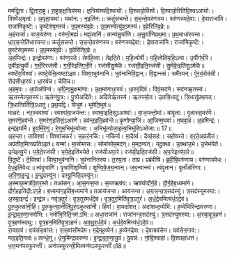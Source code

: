 

  
मम॑द्वि॒ता। द्वि॒तारा॒ष्ट्रं। रा॒ष्ट्रङ्क्ष॒त्रिय॑स्य। क्ष॒त्रिय॑स्यवि॒श्वायो॑:। वि॒श्वायो॒र्विश्वे॑। वि॒श्वायो॒रिति॑वि॒श्वऽआ॑यो:। विश्वे॑अ॒मृता॑:। अ॒मृता॒यथा॑। यथा॑न:। न॒इति॑न:॥ क्रतुं॑सचन्ते। स॒च॒न्ते॒वरु॑णस्य। वरु॑णस्यदे॒वा:। दे॒वाराजा॑मि। राजा॑मिकृ॒ष्टे:। कृ॒ष्टेरु॑प॒मस्य॑। उ॒प॒मस्य॑व॒व्रे:। उ॒प॒मस्येत्यु॑प॒ऽमस्य॑। व॒व्रेरिति॑व॒व्रे:॥  
अ॒हंराजा॑। राजा॒वरु॑ण:। वरु॑णॊ॒मह्यं॑। मह्यं॒तानि॑। तान्य॑सु॒र्या॑णि। अ॒सु॒र्या॑णिप्रथ॒मा। प्र॒थ॒माधा॑रयन्त। धा॒र॒य॒न्तेति॑धारयन्त॥ क्रतुं॑सचन्ते। स॒च॒न्ते॒वरु॑णस्य। वरु॑णस्यदे॒वा:। दे॒वाराजा॑मि। राजा॑मिकृ॒ष्टॆ:। कृ॒ष्टॆरु॑प॒मस्य॑। उ॒प॒मस्य॑व॒व्रे:। व॒व्रेरिति॑व॒व्रे:॥  
अ॒हमिन्द्र॑:। इन्द्रो॒वरु॑ण:। वरु॑ण॒स्ते। तेम॑हि॒त्वा। तेइति॒ते। म॒हि॒त्वोर्वी। म॒हि॒त्वेति॑म॒हि॒ऽत्वा। उ॒र्वीग॑भी॒रे। उ॒र्वीइत्यु॒र्वी। ग॒भी॒रेरज॑सी। ग॒भी॒रेइति॑ग॒भी॒रे। रज॑सीसु॒मेके॑। रज॑सी॒इति॒रज॑सी। सु॒मेके॒इति॑सु॒ऽमेके॑॥ त्वष्टे॑व॒विश्वा॑। त्वष्टे॒वेति॒त्वष्टा॑ऽइव। विश्वा॒भुव॑नानि। भुव॑नानिवि॒द्वान्। वि॒द्वान्त्सं। समै॑रयन्। ऐ॒र॒यं॒रोद॑सी। रोद॑सीधा॒रयं॑। धा॒रयं॑च। चेति॑च॥  
अ॒हम॒प:। अ॒पोअ॑पिन्वं। अ॒पि॒न्व॒मु॒क्षमा॑णा:। उ॒क्ष॒मा॑णाधा॒रयं॑। धा॒रयं॒दिवं॑। दिवं॒सद॑ने। सद॑नऋ॒तस्य॑। ऋ॒तस्येत्यृ॒तस्य॑॥ ऋ॒तेन॑पु॒त्र:। पु॒त्रोअदि॑ते:। अदि॑तेर्ऋ॒तस्य॑। ऋ॒तस्यो॒त। उ॒तत्रि॒धातु॑। त्रि॒धातु॑प्रथ॒यत्। त्रि॒धात्विति॑त्रि॒ऽधातु॑। प्र॒थ॒यद्वि। विभूम॑। भूमेति॒भूम॑॥  
मान्नर॑:। नर॒स्स्वश्वा॑। स्वश्वा॑वा॒जय॑न्त:। स्वश्वा॒इति॒सुऽअश्वा॑:। वा॒ज॒यन्तो॒मां। मांवृ॒ता:। वृ॒तास्स॒मर॑णॆ। स॒मर॑णॆ॒हव॑न्ते। स॒मर॑ण॒इति॑सं॒ऽअर॑णे। हव॑न्त॒इति॒हव॑न्ते॥ कृ॒णोम्या॒जिं। आ॒जिम्म॒घवा॑। म॒घवा॒हं। अ॒हमिन्द्र॑:। इन्द्र॑इयर्मि। इ॒य॒र्मि॒रे॒णुं। रे॒णुम॒भिभू॑त्योजा:। अ॒भिभू॑त्योजा॒इत्य॒भिभू॑तिऽओजा:॥ 17॥  
अ॒हन्ता। ताविश्वा॑। विश्वा॑चकरं। च॒क॒रं॒नकि॑:। नकि॑र्मा। मा॒दैव्यं॑। दैव्यं॒सह॑:। सहो॑वरते। व॒र॒ते॒अप्र॑तीतं। अप्र॑तीत॒मित्यप्र॑तिऽइतं॥ यन्मा॑। मा॒सोमा॑स:। सोमा॑सोम॒मद॑न्। म॒मद॒न्यत्। यदु॒क्था। उ॒क्थाउ॒भे। उ॒भेभ॑येते। उ॒भेइत्यु॒भे। भ॒ये॒ते॒रज॑सी। भ॒ये॒ते॒इति॑भयेते। रज॑सीअपा॒रे। रज॑सी॒इति॒रज॑सी। अ॒पा॒रेइत्य॑पा॒रे॥  
वि॒दुष्टे॑। ते॒विश्वा॑। विश्वा॒भुव॑नानि। भुव॑नानितस्य। त॒स्य॒ता। ताप्र। प्रब्र॑वीषि। ब्र॒वी॒षि॒वरु॑णाय। वरु॑णायवेध:। वे॒ध॒इति॑वेध:॥ त्वंवृ॒त्राणि॑। वृ॒त्राणि॑शृण्विषे। शृ॒ण्वि॒षे॒ज॒घ॒न्वान्। ज॒घ॒न्वान्त्वं। त्वंवृ॒तान्। वृ॒ताँअ॑रिणा:। अ॒रि॒णा॒इ॒न्द्र॒। इ॒न्द्र॒दस्यू॑न्। दस्यू॒निति॒दस्यू॑न्॥  
अ॒स्माक॒मत्र॑पि॒तर॒स्ते। तआ॑सन्। आ॒स॒न्त्स॒प्त। स॒प्तऋष॑य:। ऋष॑योदौर्ग॒हे। दौ॒र्ग॒हेब॒ध्यमा॑ने। दौ॒र्ग॒हइति॑दौ॒:ऽग॒हे। ब॒ध्यमा॑न॒इति॑ब॒ध्यमा॑ने॥ तआय॑जन्त। आय॑जन्त। अ॒य॒ज॒न्त॒त्र॒सद॑स्युं। त्र॒सद॑स्युमस्या:। अ॒स्या॒इन्द्रं॑। इन्द्रं॒न्न। नवृ॑त्र॒तुरं॑। वृ॒त्र॒तुर॑मर्धदे॒वं। वृ॒त्र॒तुर॒मिति॑वृ॒त्र॒ऽतुरं॑। अ॒र्ध॒दे॒वमित्य॑र्ध॒ऽदे॒वं॥  
पु॒रु॒कुत्सा॑नी॒हि। पु॒रु॒कुत्सा॒नीति॑पु॒रु॒ऽकुत्सा॑नी। हिवां॑। वा॒मदा॑शत्। अदा॑शध्द॒व्येभि॑:। ह॒व्येभि॑रिन्द्रावरुणा। इ॒न्द्रा॒व॒रु॒णा॒नमो॑भि:। नमो॑भि॒रिति॒नम॑:ऽभि:॥ अधा॒राजा॑नं। राजा॑नन्त्र॒सद॑स्युं। त्र॒सद॑स्युमस्या:। अ॒स्या॒वृ॒त्र॒हणं॑। वृ॒त्र॒हण॑मदथु:। वृ॒त्र॒हन॒मिति॑वृ॒त्र॒ऽहनं॑। अ॒द॒थु॒र॒र्ध॒दे॒वं। अ॒र्ध॒दे॒वमित्य॑र्ध॒ऽदे॒वं॥  
रा॒याव॒यं। व॒यंस॑स॒वांस॑:। स॒स॒वांसो॑मदेम। म॒दे॒म॒ह॒व्येन॑। ह॒व्येन॑दे॒वा:। दे॒वायव॑सेन। यव॑सेन॒गाव॑:। गाव॒इति॒गाव॑:॥ तान्धे॒नुं। धे॒नुमि॑न्द्रावरुणा। इ॒न्द्रा॒व॒रु॒णा॒यु॒वं। यु॒वन्न॑:। नो॒वि॒श्वाहा॑। वि॒श्वाहा॑धत्तं। ध॒त्त॒मन॑पस्फुरन्तीं। अन॑पस्फुरन्ती॒मित्यन॑पऽस्फुरन्तीं॥18॥  
